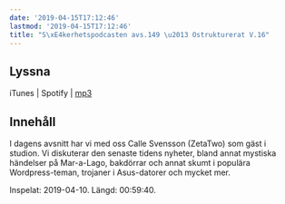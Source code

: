 ```yaml
---
date: '2019-04-15T17:12:46'
lastmod: '2019-04-15T17:12:46'
title: "S\xE4kerhetspodcasten avs.149 \u2013 Ostrukturerat V.16"
---
```

## Lyssna

iTunes \| Spotify \| [mp3](http://traffic.libsyn.com/sakerhetspodcasten/2019-04-10_Sakerhetspodcasten.mp3)

## Innehåll

I dagens avsnitt har vi med oss Calle Svensson (ZetaTwo) som gäst i studion. Vi diskuterar
den senaste tidens nyheter, bland annat mystiska händelser på Mar-a-Lago, bakdörrar
och annat skumt i populära Wordpress-teman, trojaner i Asus-datorer och mycket mer.

Inspelat: 2019-04-10. Längd: 00:59:40.

